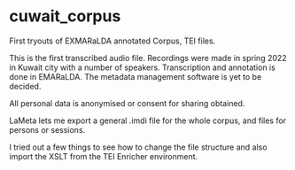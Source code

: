 # cuwait_corpus
First tryouts of EXMARaLDA annotated Corpus, TEI files.

This is the first transcribed audio file. Recordings were made in spring 2022 in Kuwait city with a number of speakers.
Transcription and annotation is done in EMARaLDA. The metadata management software is yet to be decided.

All personal data is anonymised or consent for sharing obtained.

LaMeta lets me export a general .imdi file for the whole corpus, and files for persons or sessions.

I tried out a few things to see how to change the file structure and also import the XSLT from the TEI Enricher environment.


